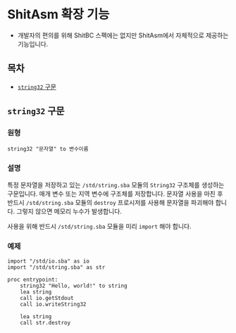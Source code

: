 # ShitAsm 확장 기능
- 개발자의 편의를 위해 ShitBC 스펙에는 없지만 ShitAsm에서 자체적으로 제공하는 기능입니다.

## 목차
- [`string32` 구문](#string32-구문)

## `string32` 구문
### 원형
```
string32 "문자열" to 변수이름
```

### 설명
특정 문자열을 저장하고 있는 `/std/string.sba` 모듈의 `String32` 구조체를 생성하는 구문입니다. 매개 변수 또는 지역 변수에 구조체를 저장합니다. 문자열 사용을 마친 후 반드시 `/std/string.sba` 모듈의 `destroy` 프로시저를 사용해 문자열을 파괴해야 합니다. 그렇지 않으면 메모리 누수가 발생합니다.

사용을 위해 반드시 `/std/string.sba` 모듈을 미리 `import` 해야 합니다.

### 예제
```
import "/std/io.sba" as io
import "/std/string.sba" as str

proc entrypoint:
    string32 "Hello, world!" to string
    lea string
    call io.getStdout
    call io.writeString32

    lea string
    call str.destroy
```